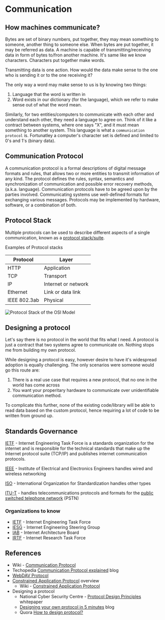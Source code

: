 # Communication

## How machines communicate?

Bytes are set of binary numbers, put together, they may mean something to someone, another thing to someone else. When bytes are put together, it may be referred as data. A machine is capable of transmitting/receiving data in form of bytes to/fron another machine. It's same like we know characters. Characters put together make words.

Transmitting data is one action. How would the data make sense to the one who is sending it or to the one receiving it?

The only way a word may make sense to us is by knowing two things:

1. Language that the word is written in
2. Word exists in our dictionary (for the language), which we refer to make sense out of what the word mean.

Similarly, for two entities/computers to communicate with each other and understand each other, they need a language to agree on. Think of it like a contract between systems, where one says "X", and it must mean something to another system. This language is what a `communication protocol` is. Fortunatley a computer's character set is defined and limited to 0's and 1's (binary data).

## Communication Protocol

A communication protocol is a formal descriptions of digital message formats and rules, that allows two or more entities to transmit information of any kind. The protocol defines the rules, syntax, semantics and synchronization of communication and possible error recovery methods, (a.k.a. language). Communication protocols have to be agreed upon by the parties involved. Communicating systems use well-defined formats for exchanging various messages.
Protocols may be implemented by hardware, software, or a combination of both.

## Protocol Stack

Multiple protocols can be used to describe different aspects of a single communication, known as a [protocol stack/suite](https://en.wikipedia.org/wiki/Protocol_stack).

Examples of Protocol stacks

| Protocol      | Layer                 |
| ------------- | -----------           |
| HTTP          | Application           |
| TCP           | Transport             |
| IP            | Internet or network   |
| Ethernet      | Link or data link     |
| IEEE 802.3ab  | Physical              |

![Protocol Stack of the OSI Model](https://upload.wikimedia.org/wikipedia/commons/thumb/8/8d/OSI_Model_v1.svg/400px-OSI_Model_v1.svg.png)

## Designing a protocol

Let's say there is no protocol in the world that fits what I need. A protocol is just a contract that two systems agree to communicate on. Nothing stops me from building my own protocol.

While designing a protocol is easy, however desire to have it's widespread adoption is equally challenging. The only scenarios were someone would go this route are:

1. There is a real use case that requires a new protocol, that no one in the world has come across
2. You want your properitary hardware to communicate over unidentifiable communication method.

To complicate this further, none of the existing code/library will be able to read data based on the custom protocol, hence requiring a lot of code to be written from ground up.

## Standards Governance

[IETF](https://en.wikipedia.org/wiki/Internet_Engineering_Task_Force) - Internet Engineering Task Force is a standards organization for the internet and is responsible for the technical standards that make up the Internet protocol suite (TCP/IP) and publishes internet communication protocols.

[IEEE](https://en.wikipedia.org/wiki/IEEE) - Institute of Electrical and Electronics Engineers handles wired and wireless networking

[ISO](https://en.wikipedia.org/wiki/International_Organization_for_Standardization) - International Organization for Standardization handles other types

[ITU-T](https://en.wikipedia.org/wiki/ITU-T) - handles telecommunications protocols and formats for the [public switched telephone network](https://en.wikipedia.org/wiki/Public_switched_telephone_network) (PSTN)

### Organizations to know

- [IETF](https://en.wikipedia.org/wiki/Internet_Engineering_Task_Force) - Internet Engineering Task Force
- [IESG](https://en.wikipedia.org/wiki/Internet_Engineering_Steering_Group) - Internet Engineering Steering Group
- [IAB](https://en.wikipedia.org/wiki/Internet_Architecture_Board) - Internet Architecture Board
- [IRTF](https://en.wikipedia.org/wiki/Internet_Research_Task_Force) - Internet Research Task Force

## References

- Wiki - [Communication Protocol](https://en.wikipedia.org/wiki/Communication_protocol)
- Techopedia [Communication Protocol explained](https://www.techopedia.com/definition/25705/communication-protocol) blog
- [WebDAV Protocol](https://en.wikipedia.org/wiki/WebDAV)
- [Constrained Application Protocol](https://coap.technology) overview
  - Wiki - [Constrained Application Protocol](https://en.wikipedia.org/wiki/Constrained_Application_Protocol)
- Designing a protocol
  - National Cyber Security Centre - [Protocol Design Principles](https://www.ncsc.gov.uk/whitepaper/protocol-design-principles) whitepaper
  - [Designing your own protocol in 5 minutes](https://mayaposch.wordpress.com/2011/10/03/design-your-own-protocol-in-five-minutes/) blog
  - Quora [How to design protocol?](https://www.quora.com/How-do-I-design-and-write-my-own-network-protocol-like-TCP-IP-and-implement-it-in-C++)
